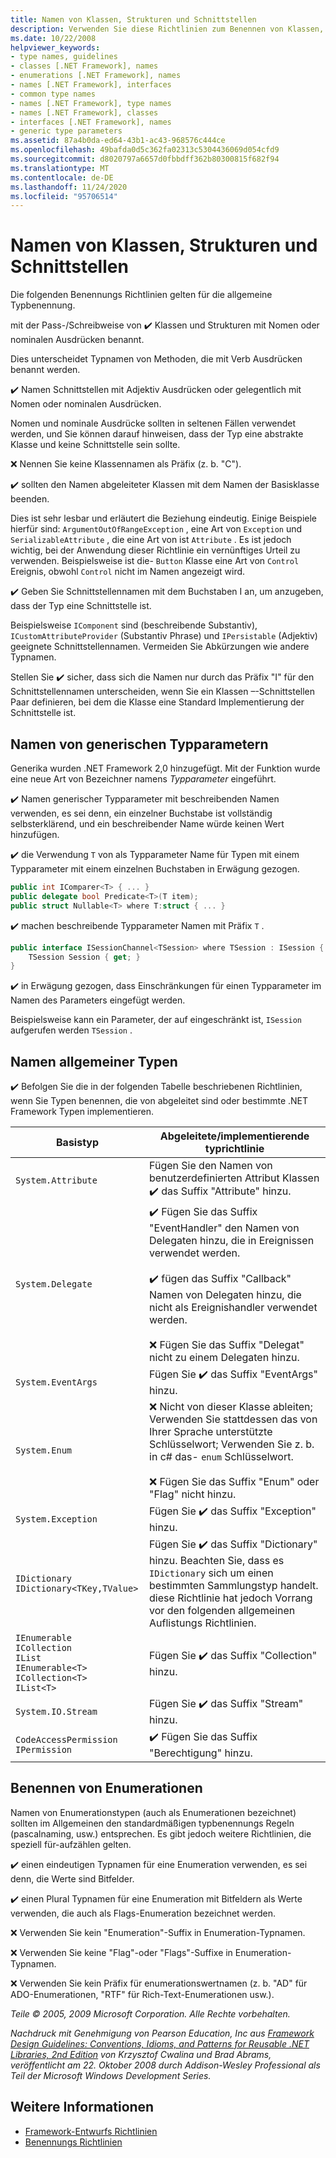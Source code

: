 ```yaml
---
title: Namen von Klassen, Strukturen und Schnittstellen
description: Verwenden Sie diese Richtlinien zum Benennen von Klassen, Strukturen und Schnittstellen als Teil der Richtlinien zum Entwerfen von Bibliotheken, die .NET-Bibliotheken erweitern und interagieren.
ms.date: 10/22/2008
helpviewer_keywords:
- type names, guidelines
- classes [.NET Framework], names
- enumerations [.NET Framework], names
- names [.NET Framework], interfaces
- common type names
- names [.NET Framework], type names
- names [.NET Framework], classes
- interfaces [.NET Framework], names
- generic type parameters
ms.assetid: 87a4b0da-ed64-43b1-ac43-968576c444ce
ms.openlocfilehash: 49bafda0d5c362fa02313c5304436069d054cfd9
ms.sourcegitcommit: d8020797a6657d0fbbdff362b80300815f682f94
ms.translationtype: MT
ms.contentlocale: de-DE
ms.lasthandoff: 11/24/2020
ms.locfileid: "95706514"
---
```

# <a name="names-of-classes-structs-and-interfaces"></a>Namen von Klassen, Strukturen und Schnittstellen

Die folgenden Benennungs Richtlinien gelten für die allgemeine Typbenennung.

 mit der Pass-/Schreibweise von ✔️ Klassen und Strukturen mit Nomen oder nominalen Ausdrücken benannt.

 Dies unterscheidet Typnamen von Methoden, die mit Verb Ausdrücken benannt werden.

 ✔️ Namen Schnittstellen mit Adjektiv Ausdrücken oder gelegentlich mit Nomen oder nominalen Ausdrücken.

 Nomen und nominale Ausdrücke sollten in seltenen Fällen verwendet werden, und Sie können darauf hinweisen, dass der Typ eine abstrakte Klasse und keine Schnittstelle sein sollte.

 ❌ Nennen Sie keine Klassennamen als Präfix (z. b. "C").

 ✔️ sollten den Namen abgeleiteter Klassen mit dem Namen der Basisklasse beenden.

 Dies ist sehr lesbar und erläutert die Beziehung eindeutig. Einige Beispiele hierfür sind: `ArgumentOutOfRangeException` , eine Art von `Exception` und `SerializableAttribute` , die eine Art von ist `Attribute` . Es ist jedoch wichtig, bei der Anwendung dieser Richtlinie ein vernünftiges Urteil zu verwenden. Beispielsweise ist die- `Button` Klasse eine Art von `Control` Ereignis, obwohl `Control` nicht im Namen angezeigt wird.

 ✔️ Geben Sie Schnittstellennamen mit dem Buchstaben I an, um anzugeben, dass der Typ eine Schnittstelle ist.

 Beispielsweise `IComponent` sind (beschreibende Substantiv), `ICustomAttributeProvider` (Substantiv Phrase) und `IPersistable` (Adjektiv) geeignete Schnittstellennamen. Vermeiden Sie Abkürzungen wie andere Typnamen.

 Stellen Sie ✔️ sicher, dass sich die Namen nur durch das Präfix "I" für den Schnittstellennamen unterscheiden, wenn Sie ein Klassen –-Schnittstellen Paar definieren, bei dem die Klasse eine Standard Implementierung der Schnittstelle ist.

## <a name="names-of-generic-type-parameters"></a>Namen von generischen Typparametern

 Generika wurden .NET Framework 2,0 hinzugefügt. Mit der Funktion wurde eine neue Art von Bezeichner namens *Typparameter* eingeführt.

 ✔️ Namen generischer Typparameter mit beschreibenden Namen verwenden, es sei denn, ein einzelner Buchstabe ist vollständig selbsterklärend, und ein beschreibender Name würde keinen Wert hinzufügen.

 ✔️ die Verwendung `T` von als Typparameter Name für Typen mit einem Typparameter mit einem einzelnen Buchstaben in Erwägung gezogen.

```csharp
public int IComparer<T> { ... }
public delegate bool Predicate<T>(T item);
public struct Nullable<T> where T:struct { ... }
```

 ✔️ machen beschreibende Typparameter Namen mit Präfix `T` .

```csharp
public interface ISessionChannel<TSession> where TSession : ISession {
    TSession Session { get; }
}
```

 ✔️ in Erwägung gezogen, dass Einschränkungen für einen Typparameter im Namen des Parameters eingefügt werden.

 Beispielsweise kann ein Parameter, der auf eingeschränkt ist, `ISession` aufgerufen werden `TSession` .

## <a name="names-of-common-types"></a>Namen allgemeiner Typen

 ✔️ Befolgen Sie die in der folgenden Tabelle beschriebenen Richtlinien, wenn Sie Typen benennen, die von abgeleitet sind oder bestimmte .NET Framework Typen implementieren.

|Basistyp|Abgeleitete/implementierende typrichtlinie|
|---------------|------------------------------------------|
|`System.Attribute`|Fügen Sie den Namen von benutzerdefinierten Attribut Klassen ✔️ das Suffix "Attribute" hinzu.|
|`System.Delegate`|✔️ Fügen Sie das Suffix "EventHandler" den Namen von Delegaten hinzu, die in Ereignissen verwendet werden.<br /><br /> ✔️ fügen das Suffix "Callback" Namen von Delegaten hinzu, die nicht als Ereignishandler verwendet werden.<br /><br /> ❌ Fügen Sie das Suffix "Delegat" nicht zu einem Delegaten hinzu.|
|`System.EventArgs`|Fügen Sie ✔️ das Suffix "EventArgs" hinzu.|
|`System.Enum`|❌ Nicht von dieser Klasse ableiten; Verwenden Sie stattdessen das von Ihrer Sprache unterstützte Schlüsselwort; Verwenden Sie z. b. in c# das- `enum` Schlüsselwort.<br /><br /> ❌ Fügen Sie das Suffix "Enum" oder "Flag" nicht hinzu.|
|`System.Exception`|Fügen Sie ✔️ das Suffix "Exception" hinzu.|
|`IDictionary` <br /> `IDictionary<TKey,TValue>`|Fügen Sie ✔️ das Suffix "Dictionary" hinzu. Beachten Sie, dass es `IDictionary` sich um einen bestimmten Sammlungstyp handelt. diese Richtlinie hat jedoch Vorrang vor den folgenden allgemeinen Auflistungs Richtlinien.|
|`IEnumerable` <br /> `ICollection` <br /> `IList` <br /> `IEnumerable<T>` <br /> `ICollection<T>` <br /> `IList<T>`|Fügen Sie ✔️ das Suffix "Collection" hinzu.|
|`System.IO.Stream`|Fügen Sie ✔️ das Suffix "Stream" hinzu.|
|`CodeAccessPermission IPermission`|✔️ Fügen Sie das Suffix "Berechtigung" hinzu.|

## <a name="naming-enumerations"></a>Benennen von Enumerationen

 Namen von Enumerationstypen (auch als Enumerationen bezeichnet) sollten im Allgemeinen den standardmäßigen typbenennungs Regeln (pascalnaming, usw.) entsprechen. Es gibt jedoch weitere Richtlinien, die speziell für-aufzählen gelten.

 ✔️ einen eindeutigen Typnamen für eine Enumeration verwenden, es sei denn, die Werte sind Bitfelder.

 ✔️ einen Plural Typnamen für eine Enumeration mit Bitfeldern als Werte verwenden, die auch als Flags-Enumeration bezeichnet werden.

 ❌ Verwenden Sie kein "Enumeration"-Suffix in Enumeration-Typnamen.

 ❌ Verwenden Sie keine "Flag"-oder "Flags"-Suffixe in Enumeration-Typnamen.

 ❌ Verwenden Sie kein Präfix für enumerationswertnamen (z. b. "AD" für ADO-Enumerationen, "RTF" für Rich-Text-Enumerationen usw.).

 *Teile © 2005, 2009 Microsoft Corporation. Alle Rechte vorbehalten.*

 *Nachdruck mit Genehmigung von Pearson Education, Inc aus [Framework Design Guidelines: Conventions, Idioms, and Patterns for Reusable .NET Libraries, 2nd Edition](https://www.informit.com/store/framework-design-guidelines-conventions-idioms-and-9780321545619) von Krzysztof Cwalina und Brad Abrams, veröffentlicht am 22. Oktober 2008 durch Addison-Wesley Professional als Teil der Microsoft Windows Development Series.*

## <a name="see-also"></a>Weitere Informationen

- [Framework-Entwurfs Richtlinien](index.md)
- [Benennungs Richtlinien](naming-guidelines.md)
